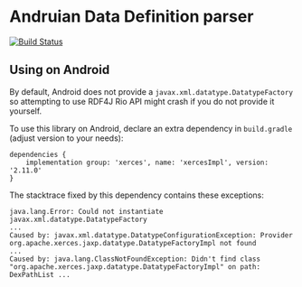 # Andruian Data Definition parser

[![Build Status](https://travis-ci.org/andruian/datadef-parser.svg?branch=master)](https://travis-ci.org/andruian/datadef-parser)

## Using on Android

By default, Android does not provide a `javax.xml.datatype.DatatypeFactory` so attempting to use
RDF4J Rio API might crash if you do not provide it yourself.

To use this library on Android, declare an extra dependency in `build.gradle` (adjust version 
to your needs):

```
dependencies {
    implementation group: 'xerces', name: 'xercesImpl', version: '2.11.0'
}
```

The stacktrace fixed by this dependency contains these exceptions:
```
java.lang.Error: Could not instantiate javax.xml.datatype.DatatypeFactory
...
Caused by: javax.xml.datatype.DatatypeConfigurationException: Provider org.apache.xerces.jaxp.datatype.DatatypeFactoryImpl not found
...
Caused by: java.lang.ClassNotFoundException: Didn't find class "org.apache.xerces.jaxp.datatype.DatatypeFactoryImpl" on path: DexPathList ...
```

